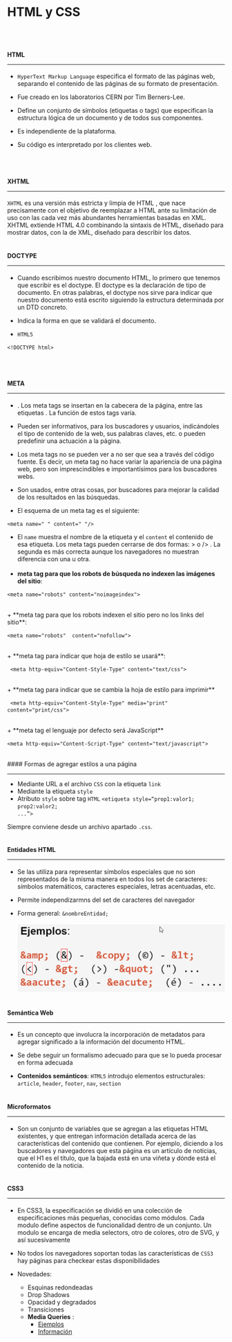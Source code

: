# HTML y CSS
<br><br>
#### HTML <hr>
+ `HyperText Markup Language` especifica el formato de las páginas web, separando el contenido de las páginas de su formato de presentación.

+ Fue creado en los laboratorios CERN por Tim Berners-Lee.

+ Define un conjunto de símbolos (etiquetas o tags) que especifican la estructura lógica de un documento y de todos sus componentes.

+ Es independiente de la plataforma.

+ Su código es interpretado por los clientes web.

<br><br>

#### XHTML <hr>

`XHTML` es una versión más estricta y limpia de HTML , que nace precisamente con el objetivo de reemplazar a HTML ante su limitación de uso con las cada vez más abundantes herramientas basadas en XML. XHTML extiende HTML 4.0 combinando la sintaxis de HTML, diseñado para mostrar datos, con la de XML, diseñado para describir los datos.
<br><br>
#### DOCTYPE <hr>

+ Cuando escribimos nuestro documento HTML, lo primero que tenemos que escribir es el doctype. El doctype es la declaración de tipo de documento. En otras palabras, el doctype nos sirve para indicar que nuestro documento está escrito siguiendo la estructura determinada por un DTD concreto.

+ Indica la forma en que se validará el documento.

+ `HTML5`

```
<!DOCTYPE html>
```
<br><br>
#### META <hr>

+ . Los meta tags se insertan en la cabecera de la página, entre las etiquetas <head></head>. La función de estos tags varía.

+ Pueden ser informativos, para los buscadores y usuarios, indicándoles el tipo de contenido de la web, sus palabras claves, etc. o pueden predefinir una actuación a la página.

+ Los meta tags no se pueden ver a no ser que sea a través del código fuente. Es decir, un meta tag no hace variar la apariencia de una página web, pero son imprescindibles e importantísimos para los buscadores webs.

+ Son usados, entre otras cosas, por buscadores para mejorar la calidad de los resultados en las búsquedas.

+ El esquema de un meta tag es el siguiente:

 ```
<meta name=" " content=" "/>
```

+ El <code>name</code> muestra el nombre de la etiqueta y el <code>content</code> el contenido de esa etiqueta. Los meta tags pueden cerrarse de dos formas: > o /> . La segunda es más correcta aunque los navegadores no muestran diferencia con una u otra.
<br><br>
+ **meta tag para que los robots de búsqueda no indexen las imágenes del sitio**:

```
<meta name="robots" content="noimageindex">
```
<br>
+ **meta tag para que los robots indexen el sitio pero no los links del sitio**:

```
<meta name="robots"  content="nofollow">
```
<br>
+ **meta tag para indicar que hoja de estilo se usará**:

```
 <meta http-equiv="Content-Style-Type" content="text/css">
```
<br>
+ **meta tag para indicar que se cambia la hoja de estilo para imprimir**

```
 <meta http-equiv="Content-Style-Type" media="print" content="print/css">
```
<br>
+ **meta tag el lenguaje por defecto será JavaScript**

```
<meta http-equiv="Content-Script-Type" content="text/javascript">
```
<br>
#### Formas de agregar estilos a una página <hr>

+ Mediante URL a el archivo `CSS` con la etiqueta <code>link</code>
+ Mediante la etiqueta <code>style</code>
+ Atributo `style` sobre tag `HTML` <code><etiqueta style=“prop1:valor1; prop2:valor2; ...”></etiqueta></code>

Siempre conviene desde un archivo apartado `.css`.
<br><br>
#### Entidades HTML <hr>

+ Se las utiliza para representar símbolos especiales que no son representados de la misma manera en todos los set de caracteres: símbolos matemáticos, caracteres especiales, letras acentuadas, etc.

+ Permite independizarmns del set de caracteres del navegador

+ Forma general: <code>&nombreEntidad;</code>
<br><br>
![Entidades](entidades.png)
<br><br>
#### Semántica Web <hr>

+ Es un concepto que involucra la incorporación de metadatos para agregar significado a la información del documento HTML.

+ Se debe seguir un formalismo adecuado para que se lo pueda procesar en forma adecuada

+ **Contenidos semánticos**: `HTML5` introdujo elementos estructurales: `article`, `header`, `footer`, `nav`, `section` 
<br><br>
#### Microformatos <hr>

+ Son un conjunto de variables que se agregan a las etiquetas HTML existentes, y que entregan información detallada acerca de las características del contenido que contienen. Por ejemplo, diciendo a los buscadores y navegadores que esta página es un artículo de noticias, que el H1 es el título, que la bajada está en una viñeta y dónde está el contenido de la noticia.
<br><br>
#### CSS3 <hr>

+ En CSS3, la especificación se dividió en una colección de especificaciones más pequeñas, conocidas como módulos. Cada modulo define aspectos de funcionalidad dentro de un conjunto. Un modulo se encarga de media selectors, otro de colores, otro de SVG, y así sucesivamente

+ No todos los navegadores soportan todas las características de `CSS3` hay páginas para checkear estas disponibilidades

+ Novedades:
  + Esquinas redondeadas
  + Drop Shadows
  + Opacidad y degradados
  + Transiciones
  + **Media Queries** :
     +  [Ejemplos](http://www.w3schools.com/css/css3_mediaqueries_ex.asp)
     +  [Información](https://developer.mozilla.org/es/docs/CSS/Media_queries)
<br><br>
